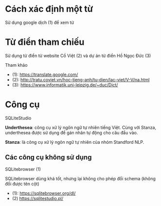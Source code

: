 # Cách xác định một từ 

Sử dụng google dịch (1) để xem từ

# Từ điển tham chiếu

Sử dụng từ điển từ website Cồ Việt (2) và dự án từ điển Hồ Ngọc Đức (3) 

Tham khảo

* (1): https://translate.google.com/
* (2): http://tratu.coviet.vn/hoc-tieng-anh/tu-dien/lac-viet/V-V/na.html
* (3): https://www.informatik.uni-leipzig.de/~duc/Dict/

# Công cụ 

SQLiteStudio

**Underthesea**: công cụ xử lý ngôn ngữ tự nhiên tiếng Việt. Cùng với Stanza, underthesea được sử dụng để gán nhãn tự động cho câu đầu vào.

**Stanza**: là công cụ xử lý ngôn ngữ tự nhiên của nhóm Standford NLP.

## Các công cụ không sử dụng

SQLitebrowser (1)

SQLitebrowser dùng khá tốt, nhưng lại không cho phép đổi schema (không đổi được tên cột)

* (1): https://sqlitebrowser.org/dl/
* (2) https://sqlitestudio.pl/